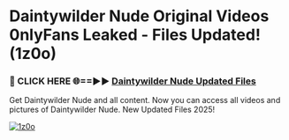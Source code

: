 # Daintywilder Nude Original Videos 0nlyFans Leaked - Files Updated! (1z0o)

<h3>🔴 CLICK HERE 🌐==►► <a href="https://tinyurl.com/y5r63du9" rel="nofollow">Daintywilder Nude Updated Files</a></h3>

Get Daintywilder Nude and all content. Now you can access all videos and pictures of Daintywilder Nude. New Updated Files 2025!

[![1z0o](https://i.imgur.com/UVo9nyh.gif)](https://tinyurl.com/y5r63du9)